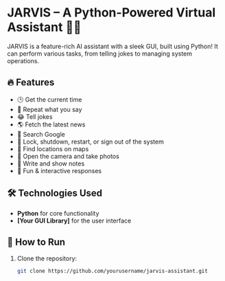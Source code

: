 # JARVIS – A Python-Powered Virtual Assistant 🤖🚀  

JARVIS is a feature-rich AI assistant with a sleek GUI, built using Python! It can perform various tasks, from telling jokes to managing system operations.  

## 🔥 Features  
- 🕒 Get the current time  
- 🎤 Repeat what you say  
- 😂 Tell jokes  
- 🌎 Fetch the latest news  
- 🔎 Search Google  
- 🔐 Lock, shutdown, restart, or sign out of the system  
- 📍 Find locations on maps  
- 📸 Open the camera and take photos  
- 📝 Write and show notes  
- 💬 Fun & interactive responses  

## 🛠 Technologies Used  
- **Python** for core functionality  
- **[Your GUI Library]** for the user interface  

## 🚀 How to Run  
1. Clone the repository:  
   ```bash
   git clone https://github.com/yourusername/jarvis-assistant.git
